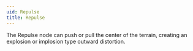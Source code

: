 ```yaml
---
uid: Repulse
title: Repulse
---
```


The Repulse node can push or pull the center of the terrain, creating an explosion or implosion type outward distortion.

